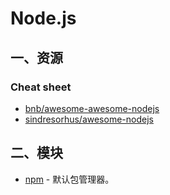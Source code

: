 # Node.js

## 一、资源

### Cheat sheet

- [bnb/awesome-awesome-nodejs](https://github.com/bnb/awesome-awesome-nodejs)
- [sindresorhus/awesome-nodejs](https://github.com/sindresorhus/awesome-nodejs)

## 二、模块

- [npm](https://docs.npmjs.com/about-npm) - 默认包管理器。

